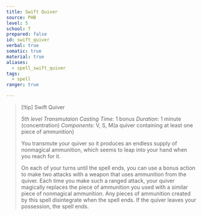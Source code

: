 ```yaml
---
title: Swift Quiver
source: PHB
level: 5
school: T
prepared: false
id: swift_quiver
verbal: true
somatic: true
material: true
aliases:
  - spell_swift_quiver
tags:
  - spell
ranger: true

---
```

>[!tip] Swift Quiver
>
> *5th level Transmutaion*
> *Casting Time:* 1 bonus
> *Duration:* 1 minute (concentration)
> *Components:* V, S, M(a quiver containing at least one piece of ammunition)
>
>You transmute your quiver so it produces an endless supply of nonmagical ammunition, which seems to leap into your hand when you reach for it.
>
>On each of your turns until the spell ends, you can use a bonus action to make two attacks with a weapon that uses ammunition from the quiver. Each time you make such a ranged attack, your quiver magically replaces the piece of ammunition you used with a similar piece of nonmagical ammunition. Any pieces of ammunition created by this spell disintegrate when the spell ends. If the quiver leaves your possession, the spell ends.
>

